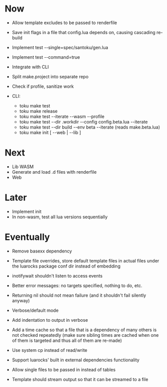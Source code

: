 # Now

- Allow template excludes to be passed to renderfile
- Save init flags in a file that config.lua depends on, causing cascading
  re-build
- Implement test --single=spec/santoku/gen.lua
- Implement test --command=true
- Integrate with CLI

- Split make.project into separate repo

- Check if profile, sanitize work

- CLI:
  - toku make test
  - toku make release
  - toku make test --iterate --wasm --profile
  - toku make test --dir .workdir --config config.beta.lua --iterate
  - toku make test --dir build --env beta --iterate (reads make.beta.lua)
  - toku make init [ --web | --lib ]

# Next

- Lib WASM
- Generate and load .d files with renderfile
- Web

# Later

- Implement init
- In non-wasm, test all lua versions sequentially

# Eventually

- Remove basexx dependency
- Template file overrides, store default template files in actual files under
  the luarocks package conf dir instead of embedding
- inotifywait shouldn't listen to access events
- Better error messages: no targets specified, nothing to do, etc.
- Returning nil should not mean failure (and it shouldn't fail silently anyway)
- Verbose/default mode
- Add indentation to output in verbose

- Add a time cache so that a file that is a dependency of many others is not
  checked repeatedly (make sure sibling times are cached when one of them is
  targeted and thus all of them are re-made)
- Use system cp instead of read/write

- Support luarocks' built in external dependencies functionality

- Allow single files to be passed in instead of tables

- Template should stream output so that it can be streamed to a file
